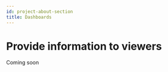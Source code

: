 ```yaml
---
id: project-about-section
title: Dashboards
---
```


# Provide information to viewers

Coming soon
